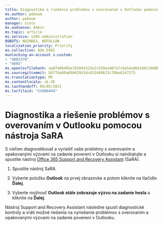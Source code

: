 ```yaml
---
title: Diagnostika a riešenie problémov s overovaním v Outlooku pomocou nástroja SaRA
ms.author: pebaum
author: pebaum
manager: scotv
ms.audience: Admin
ms.topic: article
ms.service: o365-administration
ROBOTS: NOINDEX, NOFOLLOW
localization_priority: Priority
ms.collection: Adm_O365
munlocking-an-account s.custom:
- "9002370"
- "4605"
ms.openlocfilehash: aa8f4db495e702694322e2c939aa907e7c8a54a9bb160c39d8bd5f49a32bcb01
ms.sourcegitcommit: b5f7da89a650d2915dc652449623c78be6247175
ms.translationtype: MT
ms.contentlocale: sk-SK
ms.lasthandoff: 08/05/2021
ms.locfileid: "53980444"
---
```

# <a name="use-sara-to-diagnose-and-resolve-outlook-authentication-issues"></a>Diagnostika a riešenie problémov s overovaním v Outlooku pomocou nástroja SaRA

S cieľom diagnostikovať a vyriešiť vaše problémy s overovaním a opakovanými výzvami na zadanie poverení v Outlooku si nainštalujte a spustite nástroj [Office 365 Support and Recovery Assistant](https://diagnostics.office.com/#/) (SaRA).

1. Spustite nástroj SaRA.

2. Vyberte položku **Outlook** na prvej obrazovke a potom kliknite na tlačidlo **Ďalej**.

3. Vyberte možnosť **Outlook stále zobrazuje výzvu na zadanie hesla** a kliknite na **Ďalej**.

Nástroj Support and Recovery Assistant následne spustí diagnostické kontroly a vráti možné riešenia na vyriešenie problémov s overovaním a opakovanými výzvami na zadanie poverení v Outlooku.
